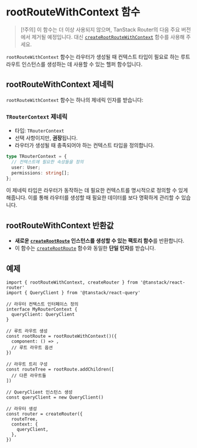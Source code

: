 # rootRouteWithContext 함수

> [!주의]
> 이 함수는 더 이상 사용되지 않으며, TanStack Router의 다음 주요 버전에서 제거될 예정입니다.
> 대신 [`createRootRouteWithContext`](./createRootRouteWithContextFunction.md) 함수를 사용해 주세요.

`rootRouteWithContext` 함수는 라우터가 생성될 때 컨텍스트 타입이 필요로 하는 루트 라우트 인스턴스를 생성하는 데 사용할 수 있는 헬퍼 함수입니다.


## rootRouteWithContext 제네릭

`rootRouteWithContext` 함수는 하나의 제네릭 인자를 받습니다:


### `TRouterContext` 제네릭

- 타입: `TRouterContext`
- 선택 사항이지만, **권장**됩니다.
- 라우터가 생성될 때 충족되어야 하는 컨텍스트 타입을 정의합니다.

```typescript
type TRouterContext = {
  // 컨텍스트에 필요한 속성들을 정의
  user: User;
  permissions: string[];
};
```

이 제네릭 타입은 라우터가 동작하는 데 필요한 컨텍스트를 명시적으로 정의할 수 있게 해줍니다. 이를 통해 라우터를 생성할 때 필요한 데이터를 보다 명확하게 관리할 수 있습니다.


## rootRouteWithContext 반환값

- **새로운 [`createRootRoute`](./createRootRouteFunction.md) 인스턴스를 생성할 수 있는 팩토리 함수**를 반환합니다.
- 이 함수는 [`createRootRoute`](./createRootRouteFunction.md) 함수와 동일한 **단일 인자**를 받습니다.


## 예제

```tsx
import { rootRouteWithContext, createRouter } from '@tanstack/react-router'
import { QueryClient } from '@tanstack/react-query'

// 라우터 컨텍스트 인터페이스 정의
interface MyRouterContext {
  queryClient: QueryClient
}

// 루트 라우트 생성
const rootRoute = rootRouteWithContext()({
  component: () => ,
  // 루트 라우트 옵션
})

// 라우트 트리 구성
const routeTree = rootRoute.addChildren([
  // 다른 라우트들
])

// QueryClient 인스턴스 생성
const queryClient = new QueryClient()

// 라우터 생성
const router = createRouter({
  routeTree,
  context: {
    queryClient,
  },
})
```


